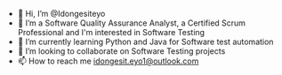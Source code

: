 - 👋 Hi, I’m @Idongesiteyo
- 👀 I’m a Software Quality Assurance Analyst, a Certified Scrum Professional and I'm interested in Software Testing 
- 🌱 I’m currently learning Python and Java for Software test automation
- 💞️ I’m looking to collaborate on Software Testing projects 
- 📫 How to reach me idongesit.eyo1@outlook.com

<!---
Idongesiteyo/Idongesiteyo is a ✨ special ✨ repository because its `README.md` (this file) appears on your GitHub profile.
You can click the Preview link to take a look at your changes.
--->
